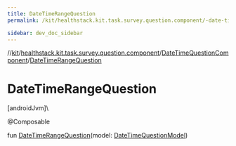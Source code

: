 ```yaml
---
title: DateTimeRangeQuestion
permalink: /kit/healthstack.kit.task.survey.question.component/-date-time-question-component/-date-time-range-question.html

sidebar: dev_doc_sidebar
---
```

//[kit](../../../kit.html)/[healthstack.kit.task.survey.question.component](../index.html)/[DateTimeQuestionComponent](index.html)/[DateTimeRangeQuestion](-date-time-range-question.html)



# DateTimeRangeQuestion



[androidJvm]\




@Composable



fun [DateTimeRangeQuestion](-date-time-range-question.html)(model: [DateTimeQuestionModel](../../healthstack.kit.task.survey.question.model/-date-time-question-model/index.html))




